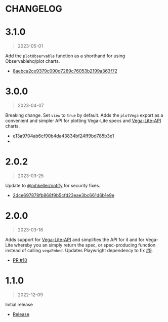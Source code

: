 CHANGELOG
===

# 3.1.0

> 2023-05-01

Add the `plotObservable` function as a shorthand for using Observablehq/plot charts.

* [8aebca2ce9379c090d7269c76053b2199a363f72](https://github.com/mhkeller/plot/commit/8aebca2ce9379c090d7269c76053b2199a363f72)

# 3.0.0

> 2023-04-07

Breaking change. Set `view` to `true` by default. Adds the `plotVega` export as a convenient and simpler API for plotting Vega-Lite specs and [Vega-Lite-API](https://github.com/vega/vega-lite-api) charts.

* [e13a9704ab6cf90b4da43834bf24ff9bd785b3e1](https://github.com/mhkeller/plot/commit/e13a9704ab6cf90b4da43834bf24ff9bd785b3e1)
* 
# 2.0.2

> 2023-03-25

Update to [@mhkeller/notify](https://github.com/mhkeller/notify) for security fixes.

* [2dce697878fb868f9b5cfd23eae3bc661d6b1e9e](https://github.com/mhkeller/plot/commit/2dce697878fb868f9b5cfd23eae3bc661d6b1e9e)

# 2.0.0

> 2023-03-16

Adds support for [Vega-Lite-API](https://vega.github.io/vega-lite-api/) and simplifies the API for it and for Vega-Lite whereby you an simply return the spec, or spec-producing function instead of calling `vegaEmbed`. Updates Playwright dependency to fix [#9](https://github.com/mhkeller/plot/issues/9).

* [PR #10](https://github.com/mhkeller/plot/pull/10)

# 1.1.0

> 2022-12-09

Initial release

* [Release](https://github.com/mhkeller/plot/releases/tag/v1.1.0)
